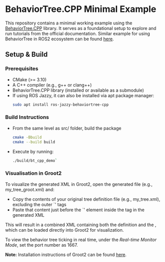 # BehaviorTree.CPP Minimal Example

This repository contains a minimal working example using the [BehaviorTree.CPP](https://github.com/BehaviorTree/BehaviorTree.CPP) library. It serves as a foundational setup to explore and run tutorials from the official documentation. Similar example for using BehaviorTree in ROS2 ecosystem can be found [here](https://github.com/secorolab/bt_ros2_demo/tree/master).

## Setup & Build

### Prerequisites

- CMake (>= 3.10)
- A C++ compiler (e.g., g++ or clang++)
- BehaviorTree.CPP library (installed or available as a submodule)
- If using ROS Jazzy, it can also be installed via apt package manager:
  ```bash
  sudo apt install ros-jazzy-behaviortree-cpp
  
### Build Instructions
- From the same level as src/ folder, build the package
  ```bash
  cmake -Bbuild
  cmake --build build
  ```

- Execute by running: 
  ```bash
  ./build/bt_cpp_demo`
  ```

### Visualisation in Groot2

To visualize the generated XML in Groot2, open the generated file (e.g., my_tree_groot.xml) and:  
- Copy the contents of your original tree definition file (e.g., my_tree.xml), excluding the outer `<root>' tags
- Paste that content just before the `<TreeNodesModel>' element inside the <root> tag in the generated XML

This will result in a combined XML containing both the <BehaviorTree> definition and the <TreeNodesModel>, which can be loaded directly into Groot2 for visualization.

To view the behavior tree ticking in real time, under the *Real-time Monitor Mode*, set the port number as 1667.
 
**Note:** Installation instructions of Groot2 can be found [here](https://www.behaviortree.dev/groot/).
